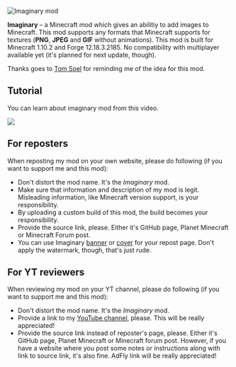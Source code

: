 ![Imaginary mod](http://i.imgur.com/Ar8Q54P.png)

**Imaginary** – a Minecraft mod which gives an abilitiy to add images to Minecraft. This mod supports any formats that Minecraft supports for textures (**PNG**, **JPEG** and **GIF** without animations). This mod is built for Minecraft 1.10.2 and Forge 12.18.3.2185. No compatibility with multiplayer available yet (it's planned for next update, though).

<!-- I didn't knew how to word it, but I meant of "reminding of mod." I had this idea since September of 2016, but didn't really needed this functionality for my machinimas -->

Thanks goes to [Tom Soel](https://twitter.com/TomSoel/) for reminding me of the idea for this mod.

## Tutorial

You can learn about imaginary mod from this video.

<a href="https://youtu.be/3JMUUav_8QA"> 
    <img src="https://img.youtube.com/vi/3JMUUav_8QA/0.jpg">
</a>

## For reposters

When reposting my mod on your own website, please do following (if you want to support me and this mod):

* Don't distort the mod name. It's the *Imaginary* mod.
* Make sure that information and description of my mod is legit. Misleading information, like Minecraft version support, is your responsibility.
* By uploading a custom build of this mod, the build becomes your responsibility.
* Provide the source link, please. Either it's GitHub page, Planet Minecraft or Minecraft Forum post.
* You can use Imaginary [banner](http://i.imgur.com/Ar8Q54P.png) or [cover](http://i.imgur.com/Yqwjhta.png) for your repost page. Don't apply the watermark, though, that's just rude.

## For YT reviewers

When reviewing my mod on your YT channel, please do following (if you want to support me and this mod):

* Don't distort the mod name. It's the *Imaginary* mod.
* Provide a link to my [YouTube channel](https://www.youtube.com/channel/UCWVDjAcecHHa8UrEWMRGI8w), please. This will be really appreciated! 
* Provide the source link instead of reposter's page, please. Either it's GitHub page, Planet Minecraft or Minecraft forum post. However, if you have a website where you post some notes or instructions along with link to source link, it's also fine. AdFly link will be really appreciated!